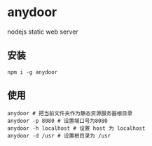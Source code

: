 # anydoor

nodejs static web server

## 安装

```
npm i -g anydoor
```

## 使用

```
anydoor # 把当前文件夹作为静态资源服务器根目录
anydoor -p 8080 # 设置端口号为8080
anydoor -h localhost # 设置 host 为 localhost
anydoor -d /usr # 设置根目录为 /usr
```
